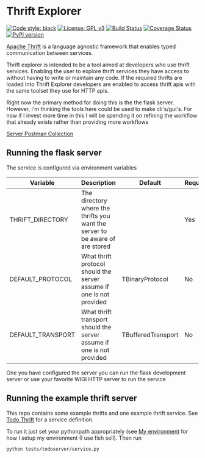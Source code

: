 # Thrift Explorer
[![Code style: black](https://img.shields.io/badge/code%20style-black-000000.svg)](https://github.com/ambv/black)
[![License: GPL v3](https://img.shields.io/badge/License-GPL%20v3-blue.svg)](https://github.com/Bachmann1234/thriftExplorer/blob/master/LICENSE)
[![Build Status](https://travis-ci.org/Bachmann1234/thriftExplorer.svg?branch=master)](https://travis-ci.org/Bachmann1234/thriftExplorer)
[![Coverage Status](https://coveralls.io/repos/github/Bachmann1234/thriftExplorer/badge.svg?branch=master)](https://coveralls.io/github/Bachmann1234/thriftExplorer?branch=master)
[![PyPI version](https://badge.fury.io/py/thriftexplorer.svg)](https://badge.fury.io/py/thriftexplorer)

[Apache Thrift](https://thrift.apache.org/) is a language agnostic framework that enables typed communication between services. 

Thrift explorer is intended to be a tool aimed at developers who use thrift services. Enabling the user to explore thrift services they
have access to without having to write or maintain any code. If the required thrifts are loaded into Thrift Explorer developers are enabled to access thrift apis with the same toolset they use for HTTP apis.

Right now the primary method for doing this is the the flask server. However, i'm thinking the tools here could be used to make cli's/gui's. For now if I invest more time in this I will be spending it
on refining the workflow that already exists rather than providing more workflows

[Server Postman Collection](ThriftExplorer.postman_collection.json)

## Running the flask server

The service is configured via environment variables

| Variable          | Description                                                                   | Default            | Requred |
|-------------------|-------------------------------------------------------------------------------|--------------------|---------|
| THRIFT_DIRECTORY  | The directory where the thrifts you want the server to be aware of are stored |                    | Yes     |
| DEFAULT_PROTOCOL  | What thrift protocol should the server assume if one is not provided          | TBinaryProtocol    | No      |
| DEFAULT_TRANSPORT | What thrift transport should the server assume if one is not provided         | TBufferedTransport | No      |

One you have configured the server you can run the flask development server or use your favorite WIGI HTTP server to run the service

## Running the example thrift server

This repo contains some example thrifts and one example thrift service. See [Todo Thrift](/example-thrifts/todo.thrift) for a service definition.

To run it just set your pythonpath appropriately (see [My environment](/environment.fish) for how I setup my environment (I use fish sell). Then run

```
python tests/todoserver/service.py
```

